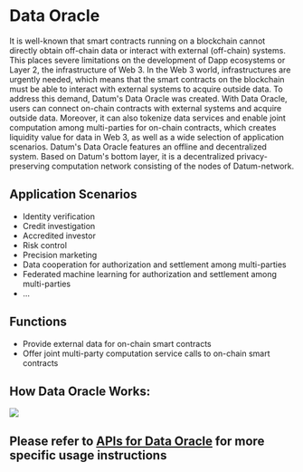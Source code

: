 # Data Oracle


It is well-known that smart contracts running on a blockchain cannot directly obtain off-chain data or interact with external (off-chain) systems. This places severe limitations on the development of Dapp ecosystems or Layer 2, the infrastructure of Web 3. In the Web 3 world, infrastructures are urgently needed, which means that the smart contracts on the blockchain must be able to interact with external systems to acquire outside data. To address this demand, Datum's Data Oracle was created. With Data Oracle, users can connect on-chain contracts with external systems and acquire outside data. Moreover, it can also tokenize data services and enable joint computation among multi-parties for on-chain contracts, which creates liquidity value for data in Web 3, as well as a wide selection of application scenarios. Datum's Data Oracle features an offline and decentralized system. Based on Datum's bottom layer, it is a decentralized privacy-preserving computation network consisting of the nodes of Datum-network.


## Application Scenarios


- Identity verification
- Credit investigation
- Accredited investor
- Risk control
- Precision marketing
- Data cooperation for authorization and settlement among multi-parties
- Federated machine learning for authorization and settlement among multi-parties
- ...


## Functions

- Provide external data for on-chain smart contracts
- Offer joint multi-party computation service calls to on-chain smart contracts


## How Data Oracle Works:

![][data_oracle]


## Please refer to [APIs for Data Oracle][api desc] for more specific usage instructions



[data_oracle]: ../img/data_oracle.png
[api desc]: ../APIDescription/DataOracle.md